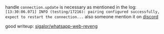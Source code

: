 handle `connection.update` is necessary as mentioned in the log: `[13:30:06.071] INFO (testing/17216): pairing configured successfully, expect to restart the connection...`
also someone mention it on [discord](https://discord.com/channels/725839806084546610/1221415779682095134/1221778458959548468)

good writeup: [sigalor/whatsapp-web-reveng](https://github.com/sigalor/whatsapp-web-reveng)
